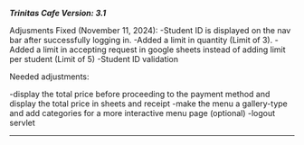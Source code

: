 ***Trinitas Cafe Version: 3.1***


Adjusments Fixed (November 11, 2024):
-Student ID is displayed on the nav bar after successfully logging in.
-Added a limit in quantity (Limit of 3).
-Added a limit in accepting request in google sheets instead of adding limit per student (Limit of 5)
-Student ID validation

Needed adjustments:

-display the total price before proceeding to the payment method and display the total price in sheets and receipt
-make the menu a gallery-type and add categories for a more interactive menu page (optional)
-logout servlet

-------------------------------------------------------------------------------------------------------

